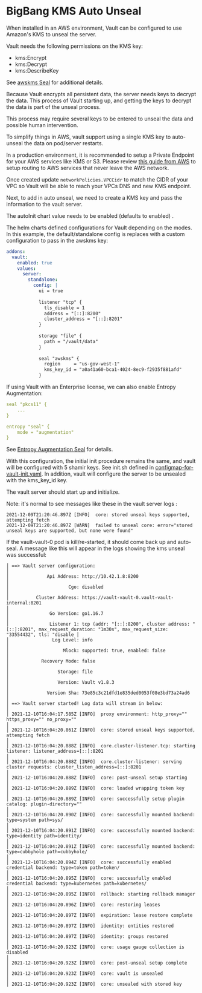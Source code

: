 # BigBang KMS Auto Unseal

When installed in an AWS environment, Vault can be configured to use Amazon's KMS to unseal the server.

Vault needs the following permissions on the KMS key:

* kms:Encrypt
* kms:Decrypt
* kms:DescribeKey

See [awskms Seal](https://www.vaultproject.io/docs/configuration/seal/awskms) for additional details.

Because Vault encrypts all persistent data, the server needs keys to decrypt the data.  This process of Vault starting up, and getting the keys to decrypt the data is part of the unseal process.

This process may require several keys to be entered to unseal the data and possible human intervention.  

To simplify things in AWS, vault support using a single KMS key to auto-unseal the data on pod/server restarts.

In a production environment, it is recommended to setup a Private Endpoint for your AWS services like KMS or S3. Please review [this guide from AWS](https://docs.aws.amazon.com/kms/latest/developerguide/kms-vpc-endpoint.html) to setup routing to AWS services that never leave the AWS network.

Once created update `networkPolicies.VPCCidr` to match the CIDR of your VPC so Vault will be able to reach your VPCs DNS and new KMS endpoint.

Next, to add in auto unseal, we need to create a KMS key and pass the information to the vault server.

The autoInit chart value needs to be enabled (defaults to enabled) .  

The helm charts defined configurations for Vault depending on the modes.  In this example, the default/standalone config is replaces with a custom configuration to pass in the awskms key:


```yaml
addons:
  vault:
    enabled: true
    values:
      server:
        standalone:
          config: |
            ui = true
      
            listener "tcp" {
              tls_disable = 1
              address = "[::]:8200"
              cluster_address = "[::]:8201"
            }
      
            storage "file" {
              path = "/vault/data"
            }
      
            seal "awskms" {
              region     = "us-gov-west-1"
              kms_key_id = "a0a41a60-bca1-4024-8ec9-f2935f881afd"
            }
```

If using Vault with an Enterprise license, we can also enable Entropy Augmentation:

```yaml
seal "pkcs11" {
    ...
}

entropy "seal" {
    mode = "augmentation"
}
```

See [Entropy Augmentation Seal](https://www.vaultproject.io/docs/configuration/entropy-augmentation) for details.

With this configuration, the initial init procedure remains the same, and vault will be configured with 5 shamir keys.  See init.sh defined in [configmap-for-vault-init.yaml](../chart/templates/bigbang/autoUnsealAndInit/configmap-for-vault-init.yaml).  In addition, vault will configure the server to be unsealed with the kms_key_id key.

The vault server should start up and initialize.  

Note: it's normal to see messages like these in the vault server logs :

```shell
2021-12-09T21:20:46.897Z [INFO]  core: stored unseal keys supported, attempting fetch
2021-12-09T21:20:46.897Z [WARN]  failed to unseal core: error="stored unseal keys are supported, but none were found"
```

If the vault-vault-0 pod is kill/re-started, it should come back up and auto-seal.  A message like this will appear in the logs showing the kms unseal was successful:

```shell
│ ==> Vault server configuration:                                                                                                                            │
│              Api Address: http://10.42.1.8:8200                                                                                                            │
│                      Cgo: disabled                                                                                                                         │
│          Cluster Address: https://vault-vault-0.vault-vault-internal:8201                                                                                  │
│               Go Version: go1.16.7                                                                                                                         │
│               Listener 1: tcp (addr: "[::]:8200", cluster address: "[::]:8201", max_request_duration: "1m30s", max_request_size: "33554432", tls: "disable │
│                Log Level: info                                                                                                                             │
│                    Mlock: supported: true, enabled: false                                                                                                  │
│            Recovery Mode: false                                                                                                                            │
│                  Storage: file                                                                                                                             │
│                  Version: Vault v1.8.3                                                                                                                     │
│              Version Sha: 73e85c3c21dfd1e835ded0053f08e3bd73a24ad6                                                                                         │
│ ==> Vault server started! Log data will stream in below:                                                                                                   │
│ 2021-12-10T16:04:17.585Z [INFO]  proxy environment: http_proxy="" https_proxy="" no_proxy=""                                                               │
│ 2021-12-10T16:04:20.861Z [INFO]  core: stored unseal keys supported, attempting fetch                                                                      │
│ 2021-12-10T16:04:20.888Z [INFO]  core.cluster-listener.tcp: starting listener: listener_address=[::]:8201                                                  │
│ 2021-12-10T16:04:20.888Z [INFO]  core.cluster-listener: serving cluster requests: cluster_listen_address=[::]:8201                                         │
│ 2021-12-10T16:04:20.888Z [INFO]  core: post-unseal setup starting                                                                                          │
│ 2021-12-10T16:04:20.889Z [INFO]  core: loaded wrapping token key                                                                                           │
│ 2021-12-10T16:04:20.889Z [INFO]  core: successfully setup plugin catalog: plugin-directory=""                                                              │
│ 2021-12-10T16:04:20.890Z [INFO]  core: successfully mounted backend: type=system path=sys/                                                                 │
│ 2021-12-10T16:04:20.891Z [INFO]  core: successfully mounted backend: type=identity path=identity/                                                          │
│ 2021-12-10T16:04:20.891Z [INFO]  core: successfully mounted backend: type=cubbyhole path=cubbyhole/                                                        │
│ 2021-12-10T16:04:20.894Z [INFO]  core: successfully enabled credential backend: type=token path=token/                                                     │
│ 2021-12-10T16:04:20.895Z [INFO]  core: successfully enabled credential backend: type=kubernetes path=kubernetes/                                           │
│ 2021-12-10T16:04:20.895Z [INFO]  rollback: starting rollback manager                                                                                       │
│ 2021-12-10T16:04:20.896Z [INFO]  core: restoring leases                                                                                                    │
│ 2021-12-10T16:04:20.897Z [INFO]  expiration: lease restore complete                                                                                        │
│ 2021-12-10T16:04:20.897Z [INFO]  identity: entities restored                                                                                               │
│ 2021-12-10T16:04:20.897Z [INFO]  identity: groups restored                                                                                                 │
│ 2021-12-10T16:04:20.923Z [INFO]  core: usage gauge collection is disabled                                                                                  │
│ 2021-12-10T16:04:20.923Z [INFO]  core: post-unseal setup complete                                                                                          │
│ 2021-12-10T16:04:20.923Z [INFO]  core: vault is unsealed                                                                                                   │
│ 2021-12-10T16:04:20.923Z [INFO]  core: unsealed with stored key  
```
